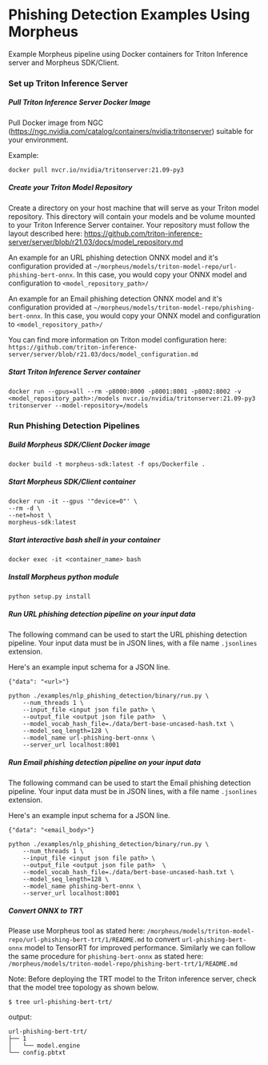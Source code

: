 <!--
# Copyright (c) 2021, NVIDIA CORPORATION. All rights reserved.
#
# Redistribution and use in source and binary forms, with or without
# modification, are permitted provided that the following conditions
# are met:
#  * Redistributions of source code must retain the above copyright
#    notice, this list of conditions and the following disclaimer.
#  * Redistributions in binary form must reproduce the above copyright
#    notice, this list of conditions and the following disclaimer in the
#    documentation and/or other materials provided with the distribution.
#  * Neither the name of NVIDIA CORPORATION nor the names of its
#    contributors may be used to endorse or promote products derived
#    from this software without specific prior written permission.
#
# THIS SOFTWARE IS PROVIDED BY THE COPYRIGHT HOLDERS ``AS IS'' AND ANY
# EXPRESS OR IMPLIED WARRANTIES, INCLUDING, BUT NOT LIMITED TO, THE
# IMPLIED WARRANTIES OF MERCHANTABILITY AND FITNESS FOR A PARTICULAR
# PURPOSE ARE DISCLAIMED.  IN NO EVENT SHALL THE COPYRIGHT OWNER OR
# CONTRIBUTORS BE LIABLE FOR ANY DIRECT, INDIRECT, INCIDENTAL, SPECIAL,
# EXEMPLARY, OR CONSEQUENTIAL DAMAGES (INCLUDING, BUT NOT LIMITED TO,
# PROCUREMENT OF SUBSTITUTE GOODS OR SERVICES; LOSS OF USE, DATA, OR
# PROFITS; OR BUSINESS INTERRUPTION) HOWEVER CAUSED AND ON ANY THEORY
# OF LIABILITY, WHETHER IN CONTRACT, STRICT LIABILITY, OR TORT
# (INCLUDING NEGLIGENCE OR OTHERWISE) ARISING IN ANY WAY OUT OF THE USE
# OF THIS SOFTWARE, EVEN IF ADVISED OF THE POSSIBILITY OF SUCH DAMAGE.
-->

# Phishing Detection Examples Using Morpheus

Example Morpheus pipeline using Docker containers for Triton Inference server and Morpheus SDK/Client.

### Set up Triton Inference Server

##### Pull Triton Inference Server Docker Image
Pull Docker image from NGC (https://ngc.nvidia.com/catalog/containers/nvidia:tritonserver) suitable for your environment.

Example:

```
docker pull nvcr.io/nvidia/tritonserver:21.09-py3
```

##### Create your Triton Model Repository
Create a directory on your host machine that will serve as your Triton model repository. This directory will contain your models and be volume mounted to your Triton Inference Server container.
Your repository must follow the layout described here: https://github.com/triton-inference-server/server/blob/r21.03/docs/model_repository.md

An example for an URL phishing detection ONNX model and it's configuration provided at `~/morpheus/models/triton-model-repo/url-phishing-bert-onnx`. In this case, you would copy your ONNX model and configuration to `<model_repository_path>/`

An example for an Email phishing detection ONNX model and it's configuration provided at `~/morpheus/models/triton-model-repo/phishing-bert-onnx`. In this case, you would copy your ONNX model and configuration to `<model_repository_path>/`

You can find more information on Triton model configuration here: `https://github.com/triton-inference-server/server/blob/r21.03/docs/model_configuration.md`


##### Start Triton Inference Server container
```
docker run --gpus=all --rm -p8000:8000 -p8001:8001 -p8002:8002 -v <model_repository_path>:/models nvcr.io/nvidia/tritonserver:21.09-py3 tritonserver --model-repository=/models
```

### Run Phishing Detection Pipelines

##### Build Morpheus SDK/Client Docker image
```
docker build -t morpheus-sdk:latest -f ops/Dockerfile .
```

##### Start Morpheus SDK/Client container
```
docker run -it --gpus '"device=0"' \
--rm -d \
--net=host \
morpheus-sdk:latest
```

##### Start interactive bash shell in your container
```
docker exec -it <container_name> bash
```

##### Install Morpheus python module

```
python setup.py install
```

##### Run URL phishing detection pipeline on your input data
The following command can be used to start the URL phishing detection pipeline. Your input data must be in JSON lines, with a file name `.jsonlines` extension.

Here's an example input schema for a JSON line.

```
{"data": "<url>"}
```

```
python ./examples/nlp_phishing_detection/binary/run.py \
    --num_threads 1 \
    --input_file <input json file path> \
    --output_file <output json file path>  \
    --model_vocab_hash_file=./data/bert-base-uncased-hash.txt \
    --model_seq_length=128 \
    --model_name url-phishing-bert-onnx \
    --server_url localhost:8001
```

##### Run Email phishing detection pipeline on your input data
The following command can be used to start the Email phishing detection pipeline. Your input data must be in JSON lines, with a file name `.jsonlines` extension.

Here's an example input schema for a JSON line.

```
{"data": "<email_body>"}
```

```
python ./examples/nlp_phishing_detection/binary/run.py \
    --num_threads 1 \
    --input_file <input json file path> \
    --output_file <output json file path>  \
    --model_vocab_hash_file=./data/bert-base-uncased-hash.txt \
    --model_seq_length=128 \
    --model_name phishing-bert-onnx \
    --server_url localhost:8001
```
##### Convert ONNX to TRT

Please use Morpheus tool as stated here: `/morpheus/models/triton-model-repo/url-phishing-bert-trt/1/README.md` to convert `url-phishing-bert-onnx` model to TensorRT for improved performance. Similarly we can follow the same procedure for `phishing-bert-onnx` as stated here: `/morpheus/models/triton-model-repo/phishing-bert-trt/1/README.md`

Note: Before deploying the TRT model to the Triton inference server, check that the model tree topology as shown below.

```
$ tree url-phishing-bert-trt/
```
output:

```
url-phishing-bert-trt/
├── 1
│   └── model.engine
└── config.pbtxt
```

